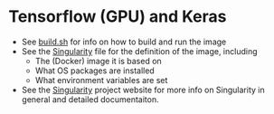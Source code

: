 # Tensorflow (GPU) and Keras

* See [build.sh](build.sh) for info on how to build and run the image
* See the [Singularity](Singularity) file for the definition of the image, including
    * The (Docker) image it is based on
    * What OS packages are installed
    * What environment variables are set
* See the [Singularity](http://singularity.lbl.gov/) project website for more info on Singularity in general and detailed documentaiton.
